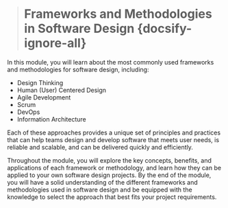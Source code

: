 > # Frameworks and Methodologies in Software Design {docsify-ignore-all}

In this module, you will learn about the most commonly used frameworks and methodologies for software design, including:

- Design Thinking
- Human (User) Centered Design
- Agile Development
- Scrum
- DevOps
- Information Architecture

Each of these approaches provides a unique set of principles and practices that can help teams design and develop software that meets user needs, is reliable and scalable, and can be delivered quickly and efficiently.

Throughout the module, you will explore the key concepts, benefits, and applications of each framework or methodology, and learn how they can be applied to your own software design projects. By the end of the module, you will have a solid understanding of the different frameworks and methodologies used in software design and be equipped with the knowledge to select the approach that best fits your project requirements.
